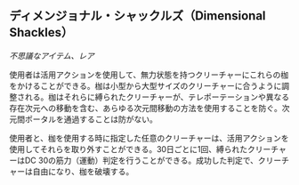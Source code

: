 ## ディメンジョナル・シャックルズ（Dimensional Shackles）
*不思議なアイテム、レア*

使用者は活用アクションを使用して、無力状態を持つクリーチャーにこれらの枷をかけることができる。枷は小型から大型サイズのクリーチャーに合うように調整される。枷はそれらに縛られたクリーチャーが、テレポーテーションや異なる存在次元への移動を含む、あらゆる次元間移動の方法を使用することを防ぐ。次元間ポータルを通過することは防がない。

使用者と、枷を使用する時に指定した任意のクリーチャーは、活用アクションを使用してそれらを取り外すことができる。30日ごとに1回、縛られたクリーチャーはDC 30の筋力（運動）判定を行うことができる。成功した判定で、クリーチャーは自由になり、枷を破壊する。